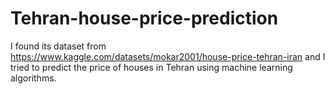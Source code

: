 # Tehran-house-price-prediction
I found its dataset from https://www.kaggle.com/datasets/mokar2001/house-price-tehran-iran and I tried to predict the price of houses in Tehran using machine learning algorithms.
